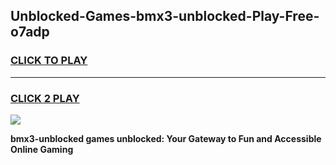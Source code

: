 
## Unblocked-Games-bmx3-unblocked-Play-Free-o7adp
<h3>
<a href="https://premium76.site?title=bmx3-unblocked&ref=21A">CLICK TO PLAY</a></h3>
<hr>

<h3>
<a href="https://premium76.site?title=bmx3-unblocked&ref=21A">CLICK 2 PLAY</a>
  
</h3>

<a href="https://premium76.site?title=bmx3-unblocked&ref=21A"><img src="https://clearcache.store/games.png"></a>


**bmx3-unblocked games unblocked: Your Gateway to Fun and Accessible Online Gaming**
